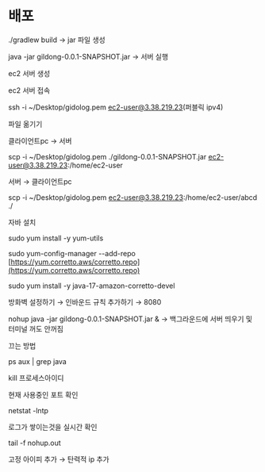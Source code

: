 # 배포

./gradlew build → jar 파일 생성

java -jar gildong-0.0.1-SNAPSHOT.jar → 서버 실행

ec2 서버 생성

ec2 서버 접속

ssh -i ~/Desktop/gidolog.pem [ec2-user@3.38.219.23](mailto:ec2-user@3.38.219.23)(퍼블릭 ipv4)

파일 옮기기

클라이언트pc → 서버

scp -i ~/Desktop/gidolog.pem ./gildong-0.0.1-SNAPSHOT.jar [ec2-user@3.38.219.23](mailto:ec2-user@3.38.219.23):/home/ec2-user

서버 → 클라이언트pc

 scp -i ~/Desktop/gidolog.pem [ec2-user@3.38.219.23](mailto:ec2-user@3.38.219.23):/home/ec2-user/abcd ./

자바 설치

sudo yum install -y yum-utils

sudo yum-config-manager --add-repo [https://yum.corretto.aws/corretto.repo](https://yum.corretto.aws/corretto.repo)

sudo yum install -y java-17-amazon-corretto-devel

방화벽 설정하기 → 인바운드 규칙 추가하기 → 8080

nohup java -jar gildong-0.0.1-SNAPSHOT.jar & → 백그라운드에 서버 띄우기 및 터미널 꺼도 안꺼짐

끄는 방법

ps aux | grep java

kill 프로세스아이디

현재 사용중인 포트 확인

netstat -lntp 

로그가 쌓이는것을 실시간 확인

tail -f nohup.out

고정 아이피 추가 → 탄력적 ip 추가